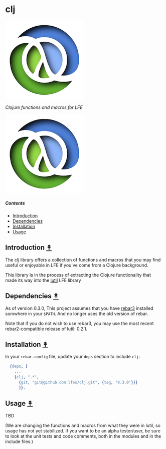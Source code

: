 # clj

[![][kla-logo]][kla-logo-large]

[kla-logo]: resources/images/clojure.png
[kla-logo-large]: resources/images/clojure.png

*Clojure functions and macros for LFE*

<img src="resources/images/clojure.png" />

##### Contents

* [Introduction](#introduction-)
* [Dependencies](#dependencies-)
* [Installation](#installation-)
* [Usage](#usage-)


## Introduction [&#x219F;](#contents)

The clj library offers a collection of functions and macros that you may find useful
or enjoyable in LFE if you've come from a Clojure background.

This library is in the process of extracting the Clojure functionality that made its
way into the [lutil]() LFE library


## Dependencies [&#x219F;](#contents)

As of version 0.3.0, This project assumes that you have
[rebar3](https://github.com/rebar/rebar3) installed somwhere in your ``$PATH``.
And no longer uses the old version of rebar.

Note that if you do not wish to use rebar3, you may use the most recent
rebar2-compatible release of lutil: 0.2.1.


## Installation [&#x219F;](#contents)

In your ``rebar.config`` file, update your ``deps`` section to include
``clj``:

```erlang
  {deps, [
    ...
    {clj, ".*",
      {git, "git@github.com:lfex/clj.git", {tag, "0.3.0"}}}
      ]}.
```


## Usage [&#x219F;](#contents)

TBD

(We are changing the functions and macros from what they were in lutil, so usage has
not yet stabilized. If you want to be an alpha tester/user, be sure to look at the
unit tests and code comments, both in the modules and in the include files.)
